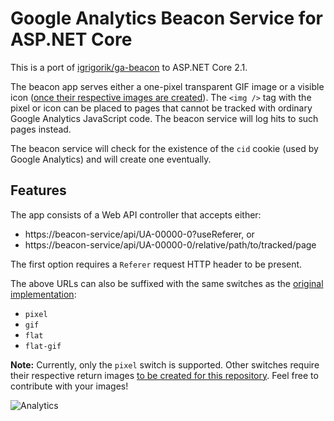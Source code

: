 # Google Analytics Beacon Service for ASP.NET Core

This is a port of [igrigorik/ga-beacon](https://github.com/igrigorik/ga-beacon) to ASP.NET Core 2.1.

The beacon app serves either a one-pixel transparent GIF image or a visible icon ([once their respective images are created](https://github.com/Kentico/google-analytics-beacon-net/issues/2)). The `<img />` tag with the pixel or icon can be placed to pages that cannot be tracked with ordinary Google Analytics JavaScript code. The beacon service will log hits to such pages instead.

The beacon service will check for the existence of the `cid` cookie (used by Google Analytics) and will create one eventually. 

## Features

The app consists of a Web API controller that accepts either:

* https://beacon-service/api/UA-00000-0?useReferer, or
* https://beacon-service/api/UA-00000-0/relative/path/to/tracked/page

The first option requires a `Referer` request HTTP header to be present.

The above URLs can also be suffixed with the same switches as the [original implementation](https://github.com/igrigorik/ga-beacon/blob/master/ga-beacon.go#L157):

* `pixel`
* `gif`
* `flat`
* `flat-gif`

**Note:** Currently, only the `pixel` switch is supported. Other switches require their respective return images [to be created for this repository](https://github.com/Kentico/google-analytics-beacon-net/issues/2). Feel free to contribute with your images!

![Analytics](https://kentico-ga-beacon.azurewebsites.net/api/UA-69014260-4/Kentico/google-analytics-beacon-net?pixel)
